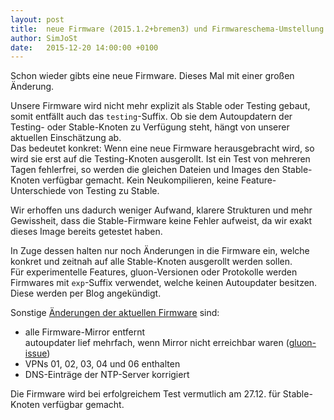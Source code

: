 ```yaml
---
layout: post
title:  neue Firmware (2015.1.2+bremen3) und Firmwareschema-Umstellung
author: SimJoSt
date:   2015-12-20 14:00:00 +0100
---
```

Schon wieder gibts eine neue Firmware. Dieses Mal mit einer großen Änderung.

Unsere Firmware wird nicht mehr explizit als Stable oder Testing gebaut, somit entfällt auch das `testing`-Suffix. Ob sie dem Autoupdatern der Testing- oder Stable-Knoten zu Verfügung steht, hängt von unserer aktuellen Einschätzung ab.  
Das bedeutet konkret: Wenn eine neue Firmware herausgebracht wird, so wird sie erst auf die Testing-Knoten ausgerollt. Ist ein Test von mehreren Tagen fehlerfrei, so werden die gleichen Dateien und Images den Stable-Knoten verfügbar gemacht. Kein Neukompilieren, keine Feature-Unterschiede von Testing zu Stable.

Wir erhoffen uns dadurch weniger Aufwand, klarere Strukturen und mehr Gewissheit, dass die Stable-Firmware keine Fehler aufweist, da wir exakt dieses Image bereits getestet haben.

In Zuge dessen halten nur noch Änderungen in die Firmware ein, welche konkret und zeitnah auf alle Stable-Knoten ausgerollt werden sollen.  
Für experimentelle Features, gluon-Versionen oder Protokolle werden Firmwares mit `exp`-Suffix verwendet, welche keinen Autoupdater besitzen. Diese werden per Blog angekündigt.

Sonstige [Änderungen der aktuellen Firmware](http://wiki.bremen.freifunk.net/Firmware/Changelog#freifunk-bremen-versionen_2015-1-2-bremen3) sind:
* alle Firmware-Mirror entfernt  
  autoupdater lief mehrfach, wenn Mirror nicht erreichbar waren ([gluon-issue](https://github.com/freifunk-gluon/gluon/issues/582))
* VPNs 01, 02, 03, 04 und 06 enthalten
* DNS-Einträge der NTP-Server korrigiert

Die Firmware wird bei erfolgreichem Test vermutlich am 27.12. für Stable-Knoten verfügbar gemacht.
